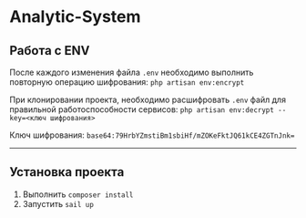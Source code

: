 # Analytic-System

## Работа с ENV

После каждого изменения файла `.env` необходимо выполнить повторную операцию шифрования: `php artisan env:encrypt`

При клонировании проекта, необходимо расшифровать `.env` файл для правильной работоспособности сервисов: `php artisan env:decrypt --key=<ключ шифрования>`

Ключ шифрования: `base64:79HrbYZmstiBm1sbiHf/mZOKeFktJQ61kCE4ZGTnJnk=`

--- 

## Установка проекта

1. Выполнить `composer install`
2. Запустить `sail up`
